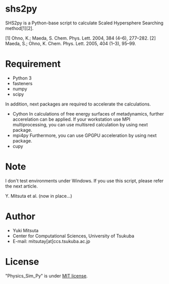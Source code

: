 # shs2py

SHS2py is a Python-base script to calculate Scaled Hypersphere Searching method[1][2].

[1] Ohno, K.; Maeda, S. Chem. Phys. Lett. 2004, 384 (4–6), 277–282. 
[2] Maeda, S.; Ohno, K. Chem. Phys. Lett. 2005, 404 (1–3), 95–99.

# Requirement

* Python 3
* fasteners 
* numpy
* scipy

In addition, next packages are required to accelerate the calculations.
* Cython
In calculations of free energy surfaces of metadynamics, further accerelation can be applied.
If your workstation use MPI multiprocessing, you can use multisred calculation by using next package.
* mpi4py
Furthermore, you can use GPGPU acceleration by using next package.
* cupy


# Note
 
I don't test environments under Windows.
If you use this script, please refer the next article.

Y. Mitsuta et al. (now in place...)
 
# Author
 
* Yuki Mitsuta
* Center for Computational Sciences, University of Tsukuba
* E-mail: mitsutay[at]ccs.tsukuba.ac.jp

# License
 
"Physics_Sim_Py" is under [MIT license](https://en.wikipedia.org/wiki/MIT_License).
 
